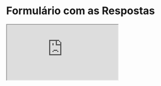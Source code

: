 # Formulário com as Respostas

<iframe src="https://docs.google.com/spreadsheets/d/e/2PACX-1vRIlXpvXaSOalshQ85683gXrGVaIhkzzZWxf71Xa5lSJ3XKYKirMUforGQ8v0X9J0kpWiIEdef9THaB/pubhtml?widget=true&amp;headers=false"></iframe>

